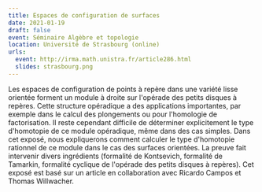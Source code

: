 ```yaml
---
title: Espaces de configuration de surfaces
date: 2021-01-19
draft: false
event: Séminaire Algèbre et topologie
location: Université de Strasbourg (online)
urls:
  event: http://irma.math.unistra.fr/article286.html
  slides: strasbourg.png
---
```


Les espaces de configuration de points à repère dans une variété lisse orientée forment un module à droite sur l'opérade des petits disques à repères. Cette structure opéradique a des applications importantes, par exemple dans le calcul des plongements ou pour l'homologie de factorisation. Il reste cependant difficile de déterminer explicitement le type d'homotopie de ce module opéradique, même dans des cas simples. Dans cet exposé, nous expliquerons comment calculer le type d'homotopie rationnel de ce module dans le cas des surfaces orientées. La preuve fait intervenir divers ingrédients (formalité de Kontsevich, formalité de Tamarkin, formalité cyclique de l'opérade des petits disques à repères). Cet exposé est basé sur un article en collaboration avec Ricardo Campos et Thomas Willwacher.

